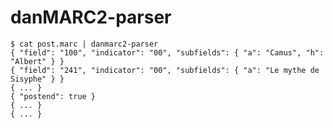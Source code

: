 # danMARC2-parser

    $ cat post.marc | danmarc2-parser
    { "field": "100", "indicator": "00", "subfields": { "a": "Camus", "h": "Albert" } }
    { "field": "241", "indicator": "00", "subfields": { "a": "Le mythe de Sisyphe" } }
    { ... }
    { "postend": true }
    { ... }
    { ... }
